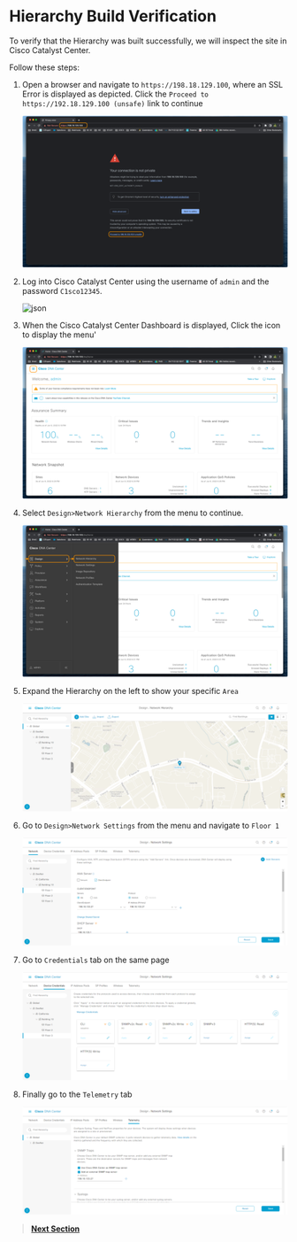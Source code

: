 # Hierarchy Build Verification

To verify that the Hierarchy was built successfully, we will inspect the site in Cisco Catalyst Center.

Follow these steps:

1. Open a browser and navigate to `https://198.18.129.100`, where an SSL Error is displayed as depicted. Click the `Proceed to https://192.18.129.100 (unsafe)` link to continue

   ![json](./images/DNAC-SSLERROR.png?raw=true "Import JSON")

2. Log into Cisco Catalyst Center using the username of `admin` and the password `C1sco12345`.

   ![json](./images/DNAC-Login.png?raw=true "Import JSON")

3. When the Cisco Catalyst Center Dashboard is displayed, Click the  icon to display the menu'

   ![json](./images/DNAC-Menu.png?raw=true "Import JSON")

4. Select `Design>Network Hierarchy` from the menu to continue.

   ![json](./images/DNAC-Menu-Hierarchy.png?raw=true "Import JSON")

5. Expand the Hierarchy on the left to show your specific `Area`

   ![json](./images/dnac_cicd_hierarchy.png?raw=true "Import JSON")

6. Go to `Design>Network Settings` from the menu and navigate to `Floor 1`

   ![json](./images/dnac_cicd_settings.png?raw=true "Import JSON")

7. Go to `Credentials` tab on the same page

   ![json](./images/dnac_cicd_creds.png?raw=true "Import JSON")

8. Finally go to the `Telemetry` tab 

   ![json](./images/dnac_cicd_telemetry.png?raw=true "Import JSON")

> [**Next Section**](./07-summary.md)
